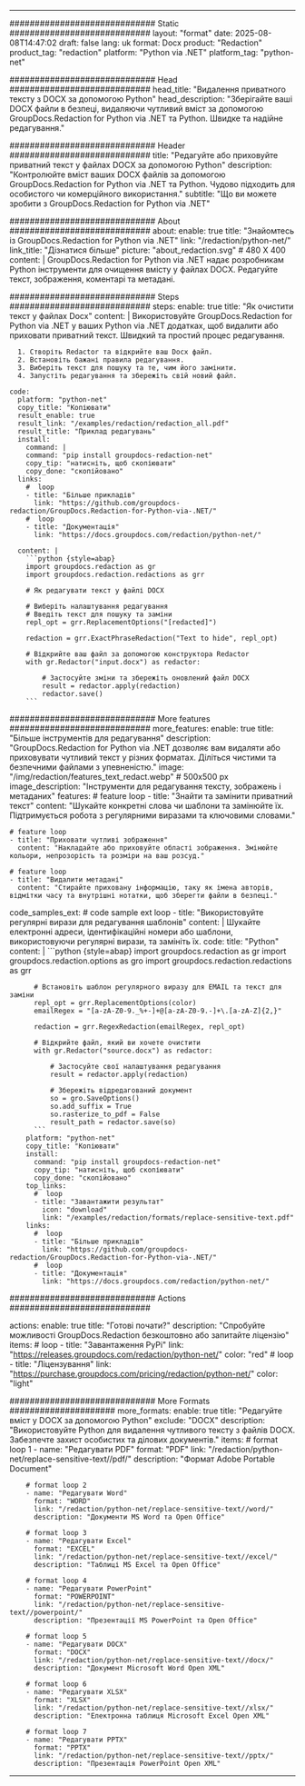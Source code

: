 
---
############################# Static ############################
layout: "format"
date:  2025-08-08T14:47:02
draft: false
lang: uk
format: Docx
product: "Redaction"
product_tag: "redaction"
platform: "Python via .NET"
platform_tag: "python-net"

############################# Head ############################
head_title: "Видалення приватного тексту з DOCX за допомогою Python"
head_description: "Зберігайте ваші DOCX файли в безпеці, видаляючи чутливий вміст за допомогою GroupDocs.Redaction for Python via .NET та Python. Швидке та надійне редагування."

############################# Header ############################
title: "Редагуйте або приховуйте приватний текст у файлах DOCX за допомогою Python" 
description: "Контролюйте вміст ваших DOCX файлів за допомогою GroupDocs.Redaction for Python via .NET та Python. Чудово підходить для особистого чи комерційного використання."
subtitle: "Що ви можете зробити з GroupDocs.Redaction for Python via .NET" 

############################# About ############################
about:
    enable: true
    title: "Знайомтесь із GroupDocs.Redaction for Python via .NET"
    link: "/redaction/python-net/"
    link_title: "Дізнатися більше"
    picture: "about_redaction.svg" # 480 X 400
    content: |
       GroupDocs.Redaction for Python via .NET надає розробникам Python інструменти для очищення вмісту у файлах DOCX. Редагуйте текст, зображення, коментарі та метадані.

############################# Steps ############################
steps:
    enable: true
    title: "Як очистити текст у файлах Docx"
    content: |
      Використовуйте GroupDocs.Redaction for Python via .NET у ваших Python via .NET додатках, щоб видалити або приховати приватний текст. Швидкий та простий процес редагування.
      
      1. Створіть Redactor та відкрийте ваш Docx файл.
      2. Встановіть бажані правила редагування.
      3. Виберіть текст для пошуку та те, чим його замінити.
      4. Запустіть редагування та збережіть свій новий файл.
   
    code:
      platform: "python-net"
      copy_title: "Копіювати"
      result_enable: true
      result_link: "/examples/redaction/redaction_all.pdf"
      result_title: "Приклад редагувань"
      install:
        command: |
        command: "pip install groupdocs-redaction-net"
        copy_tip: "натисніть, щоб скопіювати"
        copy_done: "скопійовано"
      links:
        #  loop
        - title: "Більше прикладів"
          link: "https://github.com/groupdocs-redaction/GroupDocs.Redaction-for-Python-via-.NET/"
        #  loop
        - title: "Документація"
          link: "https://docs.groupdocs.com/redaction/python-net/"
          
      content: |
        ```python {style=abap}
        import groupdocs.redaction as gr
        import groupdocs.redaction.redactions as grr

        # Як редагувати текст у файлі DOCX

        # Виберіть налаштування редагування
        # Введіть текст для пошуку та заміни
        repl_opt = grr.ReplacementOptions("[redacted]")
                
        redaction = grr.ExactPhraseRedaction("Text to hide", repl_opt)

        # Відкрийте ваш файл за допомогою конструктора Redactor
        with gr.Redactor("input.docx") as redactor:

            # Застосуйте зміни та збережіть оновлений файл DOCX
            result = redactor.apply(redaction)
            redactor.save()
        ```            


############################# More features ############################
more_features:
  enable: true
  title: "Більше інструментів для редагування"
  description: "GroupDocs.Redaction for Python via .NET дозволяє вам видаляти або приховувати чутливий текст у різних форматах. Діліться чистими та безпечними файлами з упевненістю."
  image: "/img/redaction/features_text_redact.webp" # 500x500 px
  image_description: "Інструменти для редагування тексту, зображень і метаданих"
  features:
    # feature loop
    - title: "Знайти та замінити приватний текст"
      content: "Шукайте конкретні слова чи шаблони та замінюйте їх. Підтримується робота з регулярними виразами та ключовими словами."

    # feature loop
    - title: "Приховати чутливі зображення"
      content: "Накладайте або приховуйте області зображення. Змінюйте кольори, непрозорість та розміри на ваш розсуд."

    # feature loop
    - title: "Видалити метадані"
      content: "Стирайте приховану інформацію, таку як імена авторів, відмітки часу та внутрішні нотатки, щоб зберегти файли в безпеці."
      
  code_samples_ext:
    # code sample ext loop
    - title: "Використовуйте регулярні вирази для редагування шаблонів"
      content: |
        Шукайте електронні адреси, ідентифікаційні номери або шаблони, використовуючи регулярні вирази, та замініть їх.
      code:
        title: "Python"
        content: |
          ```python {style=abap}
          import groupdocs.redaction as gr
          import groupdocs.redaction.options as gro
          import groupdocs.redaction.redactions as grr

          # Встановіть шаблон регулярного виразу для EMAIL та текст для заміни
          repl_opt = grr.ReplacementOptions(color)
          emailRegex = "[a-zA-Z0-9._%+-]+@[a-zA-Z0-9.-]+\.[a-zA-Z]{2,}"

          redaction = grr.RegexRedaction(emailRegex, repl_opt)

          # Відкрийте файл, який ви хочете очистити
          with gr.Redactor("source.docx") as redactor:

              # Застосуйте свої налаштування редагування
              result = redactor.apply(redaction)

              # Збережіть відредагований документ
              so = gro.SaveOptions()
              so.add_suffix = True
              so.rasterize_to_pdf = False
              result_path = redactor.save(so)
          ```
        platform: "python-net"
        copy_title: "Копіювати"
        install:
          command: "pip install groupdocs-redaction-net"
          copy_tip: "натисніть, щоб скопіювати"
          copy_done: "скопійовано"
        top_links:
          #  loop
          - title: "Завантажити результат"
            icon: "download"
            link: "/examples/redaction/formats/replace-sensitive-text.pdf"
        links:
          #  loop
          - title: "Більше прикладів"
            link: "https://github.com/groupdocs-redaction/GroupDocs.Redaction-for-Python-via-.NET/"
          #  loop
          - title: "Документація"
            link: "https://docs.groupdocs.com/redaction/python-net/"


############################# Actions ############################

actions:
  enable: true
  title: "Готові почати?"
  description: "Спробуйте можливості GroupDocs.Redaction безкоштовно або запитайте ліцензію"
  items:
    #  loop
    - title: "Завантаження PyPi"
      link: "https://releases.groupdocs.com/redaction/python-net/"
      color: "red"
        #  loop
    - title: "Ліцензування"
      link: "https://purchase.groupdocs.com/pricing/redaction/python-net/"
      color: "light"


############################# More Formats #####################
more_formats:
    enable: true
    title: "Редагуйте вміст у DOCX за допомогою Python"
    exclude: "DOCX"
    description: "Використовуйте Python для видалення чутливого тексту з файлів DOCX. Забезпечте захист особистих та ділових документів."
    items: 
        # format loop 1
        - name: "Редагувати PDF"
          format: "PDF"
          link: "/redaction/python-net/replace-sensitive-text//pdf/"
          description: "Формат Adobe Portable Document"

        # format loop 2
        - name: "Редагувати Word"
          format: "WORD"
          link: "/redaction/python-net/replace-sensitive-text//word/"
          description: "Документи MS Word та Open Office"
          
        # format loop 3
        - name: "Редагувати Excel"
          format: "EXCEL"
          link: "/redaction/python-net/replace-sensitive-text//excel/"
          description: "Таблиці MS Excel та Open Office"

        # format loop 4
        - name: "Редагувати PowerPoint"
          format: "POWERPOINT"
          link: "/redaction/python-net/replace-sensitive-text//powerpoint/"
          description: "Презентації MS PowerPoint та Open Office"

        # format loop 5
        - name: "Редагувати DOCX"
          format: "DOCX"
          link: "/redaction/python-net/replace-sensitive-text//docx/"
          description: "Документ Microsoft Word Open XML"
          
        # format loop 6
        - name: "Редагувати XLSX"
          format: "XLSX"
          link: "/redaction/python-net/replace-sensitive-text//xlsx/"
          description: "Електронна таблиця Microsoft Excel Open XML"
          
        # format loop 7
        - name: "Редагувати PPTX"
          format: "PPTX"
          link: "/redaction/python-net/replace-sensitive-text//pptx/"
          description: "Презентація PowerPoint Open XML"


---